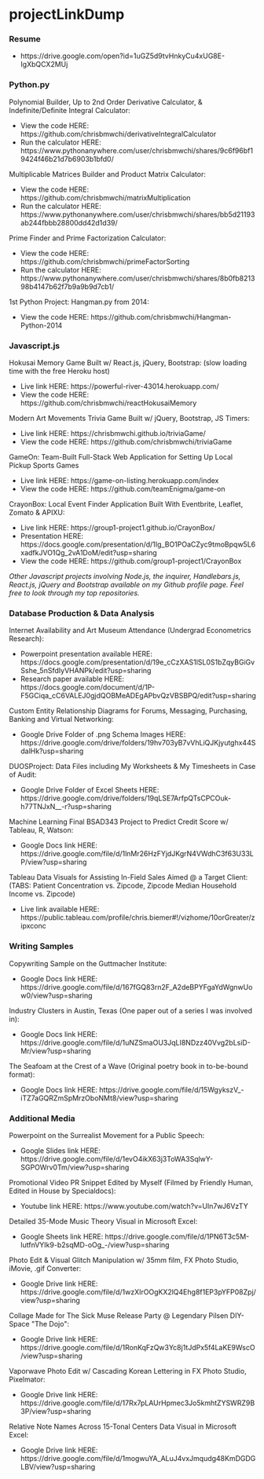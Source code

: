 # projectLinkDump

### Resume

<ul>
  <li>
    https://drive.google.com/open?id=1uGZ5d9tvHnkyCu4xUG8E-IgXbQCX2MUj
  </li>
  </ul>

### Python.py

Polynomial Builder, Up to 2nd Order Derivative Calculator, & Indefinite/Definite Integral Calculator:
<ul>
  <li>View the code HERE: https://github.com/chrisbmwchi/derivativeIntegralCalculator</li>
  <li>Run the calculator HERE: https://www.pythonanywhere.com/user/chrisbmwchi/shares/9c6f96bf19424f46b21d7b6903b1bfd0/</li>
  </ul>

Multiplicable Matrices Builder and Product Matrix Calculator:
<ul>
  <li>View the code HERE: https://github.com/chrisbmwchi/matrixMultiplication </li>
  <li>Run the calculator HERE: https://www.pythonanywhere.com/user/chrisbmwchi/shares/bb5d21193ab244fbbb28800dd42d1d39/</li>
  </ul>

Prime Finder and Prime Factorization Calculator:
<ul>
  <li>View the code HERE: https://github.com/chrisbmwchi/primeFactorSorting </li>
  <li>Run the calculator HERE: https://www.pythonanywhere.com/user/chrisbmwchi/shares/8b0fb821398b4147b62f7b9a9b9d7cb1/ </li>
  </ul>

1st Python Project: Hangman.py from 2014:
<ul>
  <li>View the code HERE: https://github.com/chrisbmwchi/Hangman-Python-2014 </li>
  </ul>
  

### Javascript.js

Hokusai Memory Game Built w/ React.js, jQuery, Bootstrap: 
(slow loading time with the free Heroku host)
<ul>
  <li>Live link HERE: https://powerful-river-43014.herokuapp.com/</li>
  <li>View the code HERE: https://github.com/chrisbmwchi/reactHokusaiMemory </li>
  </ul>

Modern Art Movements Trivia Game Built w/ jQuery, Bootstrap, JS Timers:
<ul>
  <li>Live link HERE: https://chrisbmwchi.github.io/triviaGame/</li>
  <li>View the code HERE: https://github.com/chrisbmwchi/triviaGame</li>
  </ul

GameOn: Team-Built Full-Stack Web Application for Setting Up Local Pickup Sports Games
<ul>
  <li>Live link HERE: https://game-on-listing.herokuapp.com/index </li>
  <li>View the code HERE: https://github.com/teamEnigma/game-on</li>
  </ul>

CrayonBox: Local Event Finder Application Built With Eventbrite, Leaflet, Zomato & APIXU:
<ul>
  <li>Live link HERE: https://group1-project1.github.io/CrayonBox/ </li>
  <li>Presentation HERE: https://docs.google.com/presentation/d/1Ig_BO1POaCZyc9tmoBpqw5L6xadfkJVO1Qg_2vA1DoM/edit?usp=sharing </li>
  <li>View the code HERE: https://github.com/group1-project1/CrayonBox</li>
  </ul>

*Other Javascript projects involving Node.js, the inquirer, Handlebars.js, React.js, jQuery and Bootstrap available on my Github profile page. Feel free to look through my top repositories.*

### Database Production & Data Analysis

Internet Availability and Art Museum Attendance (Undergrad Econometrics Research):
<ul>
  <li>Powerpoint presentation available HERE: https://docs.google.com/presentation/d/19e_cCzXAS1lSL0S1bZqyBGiGvSshe_5nSfdIyVHANPk/edit?usp=sharing </li>
  <li>Research paper available HERE: https://docs.google.com/document/d/1P-F5GCiqa_cC6VALEJ0gjdQOBMeADEgAPbvQzVBSBPQ/edit?usp=sharing </ul>

Custom Entity Relationship Diagrams for Forums, Messaging, Purchasing, Banking and Virtual Networking:
<ul>
  <li>Google Drive Folder of .png Schema Images HERE: https://drive.google.com/drive/folders/19hv703yB7vVhLiQJKjyutghx44SdalHk?usp=sharing </li>
  </ul>

DUOSProject: Data Files including My Worksheets & My Timesheets in Case of Audit:
<ul>
  <li>Google Drive Folder of Excel Sheets HERE:
    https://drive.google.com/drive/folders/19qLSE7ArfpQTsCPCOuk-h77TNJxN__-r?usp=sharing
  </li>
  </ul>

Machine Learning Final BSAD343 Project to Predict Credit Score w/ Tableau, R, Watson:
<ul>
  <li>Google Docs link HERE: https://drive.google.com/file/d/1lnMr26HzFYjdJKgrN4VWdhC3f63U33LP/view?usp=sharing </li>
  </ul>

Tableau Data Visuals for Assisting In-Field Sales Aimed @ a Target Client:
(TABS: Patient Concentration vs. Zipcode, Zipcode Median Household Income vs. Zipcode)
<ul>
  <li>Live link available HERE: https://public.tableau.com/profile/chris.biemer#!/vizhome/10orGreater/zipxconc </li>
  </ul>

### Writing Samples

Copywriting Sample on the Guttmacher Institute:
<ul>
  <li>Google Docs link HERE: https://drive.google.com/file/d/167fGQ83rn2F_A2deBPYFgaYdWgnwUow0/view?usp=sharing
  </li>
  </ul>

Industry Clusters in Austin, Texas (One paper out of a series I was involved in):
  <ul>
  <li>Google Docs link HERE: https://drive.google.com/file/d/1uNZSmaOU3JqLI8NDzz40Vvg2bLsiD-Mr/view?usp=sharing </li>
  </ul>

The Seafoam at the Crest of a Wave (Original poetry book in to-be-bound format):
  <ul>
  <li>Google Docs link HERE: https://drive.google.com/file/d/15WgykszV_-iTZ7aGQRZmSpMrzOboNMt8/view?usp=sharing </li>
  </ul>

### Additional Media

Powerpoint on the Surrealist Movement for a Public Speech:
  <ul>
  <li>Google Slides link HERE: https://drive.google.com/file/d/1evO4ikX63j3ToWA3SqlwY-SGPOWrv0Tm/view?usp=sharing </li>
  </ul>

Promotional Video PR Snippet Edited by Myself (Filmed by Friendly Human, Edited in House by Specialdocs):
  <ul>
  <li>Youtube link HERE: https://www.youtube.com/watch?v=Uln7wJ6VzTY </li>
  </ul>

Detailed 35-Mode Music Theory Visual in Microsoft Excel:
  <ul>
  <li>Google Sheets link HERE: https://drive.google.com/file/d/1PN6T3c5M-lutfnVYIk9-b2sqMD-oOg_-/view?usp=sharing </li>
  </ul>

Photo Edit & Visual Glitch Manipulation w/ 35mm film, FX Photo Studio, iMovie, .gif Converter:
  <ul>
  <li>Google Drive link HERE: https://drive.google.com/file/d/1wzXIrOOgKX2lQ4Ehg8f1EP3pYFP08Zpj/view?usp=sharing </li>
  </ul>

Collage Made for The Sick Muse Release Party @ Legendary Pilsen DIY-Space "The Dojo":
  <ul>
  <li>Google Drive link HERE: https://drive.google.com/file/d/1RonKqFzQw3Yc8j1tJdPx5f4LaKE9WscO/view?usp=sharing </li>
  </ul>

Vaporwave Photo Edit w/ Cascading Korean Lettering in FX Photo Studio, Pixelmator:
  <ul>
  <li>Google Drive link HERE: https://drive.google.com/file/d/17Rx7pLAUrHpmec3Jo5kmhtZYSWRZ9B3P/view?usp=sharing </li>
  </ul>

Relative Note Names Across 15-Tonal Centers Data Visual in Microsoft Excel:
  <ul>
  <li>Google Drive link HERE: https://drive.google.com/file/d/1mogwuYA_ALuJ4vxJmqudg48KmDGDGLBV/view?usp=sharing </li>
  </ul>











